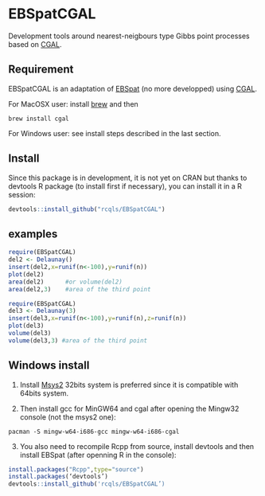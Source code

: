 # EBSpatCGAL

Development tools around nearest-neigbours type Gibbs point processes based on [CGAL](https://www.cgal.org).

## Requirement

EBSpatCGAL is an adaptation of [EBSpat](https://github.com/rcqls/EBSpat) (no more developped) using [CGAL](https://www.cgal.org). 

For MacOSX user: install [brew](http://brew.sh) and then 

	brew install cgal

For Windows user: see install steps described in the last section.

## Install

Since this package is in development, it is not yet on CRAN but thanks to devtools R package (to install first if necessary), you can install it in a R session:

```{.R execute="false"}
devtools::install_github("rcqls/EBSpatCGAL")
```

## examples

```{.R execute="false"}
require(EBSpatCGAL)
del2 <- Delaunay()
insert(del2,x=runif(n<-100),y=runif(n))
plot(del2)
area(del2)		#or volume(del2)
area(del2,3) 	#area of the third point
```

```{.R execute="false"}
require(EBSpatCGAL)
del3 <- Delaunay(3)
insert(del3,x=runif(n<-100),y=runif(n),z=runif(n))
plot(del3)
volume(del3)
volume(del3,3) #area of the third point
```

## Windows install

1) Install [Msys2](https://msys2.github.io) 32bits system is preferred since it is compatible with 64bits system.

2) Then install gcc for MinGW64 and cgal after opening the Mingw32 console (not the msys2 one):

```{bash}
pacman -S mingw-w64-i686-gcc mingw-w64-i686-cgal
```
3) You also need to recompile Rcpp from source, install devtools and then install EBSpat (after openning R in the console):

```{.R execute="false"}
install.packages("Rcpp",type="source")
install.packages(‘devtools’)
devtools::install_github('rcqls/EBSpatCGAL’)
```

